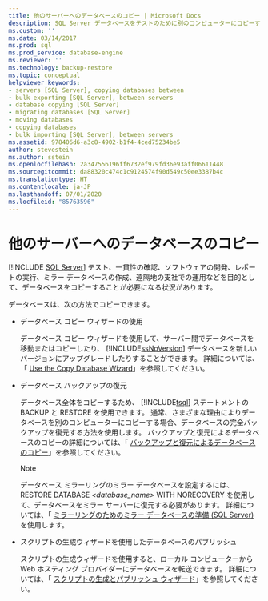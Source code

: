 ```yaml
---
title: 他のサーバーへのデータベースのコピー | Microsoft Docs
description: SQL Server データベースをテストのために別のコンピューターにコピーする方法、それをリモートブランチ操作で使用できるようにする方法、またはその他の理由について説明します。
ms.custom: ''
ms.date: 03/14/2017
ms.prod: sql
ms.prod_service: database-engine
ms.reviewer: ''
ms.technology: backup-restore
ms.topic: conceptual
helpviewer_keywords:
- servers [SQL Server], copying databases between
- bulk exporting [SQL Server], between servers
- database copying [SQL Server]
- migrating databases [SQL Server]
- moving databases
- copying databases
- bulk importing [SQL Server], between servers
ms.assetid: 978406d6-a3c8-4902-b1f4-4ced75234be5
author: stevestein
ms.author: sstein
ms.openlocfilehash: 2a347556196ff6732ef979fd36e93aff06611448
ms.sourcegitcommit: da88320c474c1c9124574f90d549c50ee3387b4c
ms.translationtype: HT
ms.contentlocale: ja-JP
ms.lasthandoff: 07/01/2020
ms.locfileid: "85763596"
---
```

# <a name="copy-databases-to-other-servers"></a>他のサーバーへのデータベースのコピー
 [!INCLUDE [SQL Server](../../includes/applies-to-version/sqlserver.md)]
  テスト、一貫性の確認、ソフトウェアの開発、レポートの実行、ミラー データベースの作成、遠隔地の支社での運用などを目的として、データベースをコピーすることが必要になる状況があります。  
  
 データベースは、次の方法でコピーできます。  
  
-   データベース コピー ウィザードの使用  
  
     データベース コピー ウィザードを使用して、サーバー間でデータベースを移動またはコピーしたり、 [!INCLUDE[ssNoVersion](../../includes/ssnoversion-md.md)] データベースを新しいバージョンにアップグレードしたりすることができます。 詳細については、「 [Use the Copy Database Wizard](../../relational-databases/databases/use-the-copy-database-wizard.md)」を参照してください。  
  
-   データベース バックアップの復元  
  
     データベース全体をコピーするため、 [!INCLUDE[tsql](../../includes/tsql-md.md)] ステートメントの BACKUP と RESTORE を使用できます。 通常、さまざまな理由によりデータベースを別のコンピューターにコピーする場合、データベースの完全バックアップを復元する方法を使用します。 バックアップと復元によるデータベースのコピーの詳細については、「 [バックアップと復元によるデータベースのコピー](../../relational-databases/databases/copy-databases-with-backup-and-restore.md)」を参照してください。  
  
    > [!NOTE]  
    >  データベース ミラーリングのミラー データベースを設定するには、RESTORE DATABASE *<database_name>* WITH NORECOVERY を使用して、データベースをミラー サーバーに復元する必要があります。 詳細については、「 [ミラーリングのためのミラー データベースの準備 &#40;SQL Server&#41;](../../database-engine/database-mirroring/prepare-a-mirror-database-for-mirroring-sql-server.md)を使用します。  
  
-   スクリプトの生成ウィザードを使用したデータベースのパブリッシュ  
  
     スクリプトの生成ウィザードを使用すると、ローカル コンピューターから Web ホスティング プロバイダーにデータベースを転送できます。 詳細については、「 [スクリプトの生成とパブリッシュ ウィザード](../../relational-databases/scripting/generate-and-publish-scripts-wizard.md)」を参照してください。  
  
  

